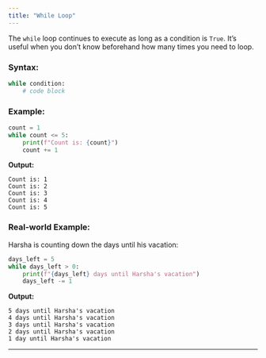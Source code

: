 ```yaml
---
title: "While Loop"
---
```


The `while` loop continues to execute as long as a condition is `True`. It’s useful when you don’t know beforehand how many times you need to loop.

### Syntax:
```python
while condition:
    # code block
```

### Example:
```python
count = 1
while count <= 5:
    print(f"Count is: {count}")
    count += 1
```

**Output:**
```
Count is: 1
Count is: 2
Count is: 3
Count is: 4
Count is: 5
```

### Real-world Example:
Harsha is counting down the days until his vacation:
```python
days_left = 5
while days_left > 0:
    print(f"{days_left} days until Harsha's vacation")
    days_left -= 1
```

**Output:**
```
5 days until Harsha's vacation
4 days until Harsha's vacation
3 days until Harsha's vacation
2 days until Harsha's vacation
1 day until Harsha's vacation
```

---
